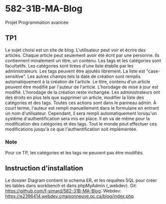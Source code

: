 # 582-31B-MA-Blog
Projet Programmation avancée

## TP1
Le sujet choisi est un site de blog.
L'utilisateur peut voir et écrire des articles.
Chaque article peut seulement avoir été écrit par une personne. Ils contiennent minalement un titre, un contenu. Les tags et les catégories sont facultatifs. Les catégories sont tirées d'une liste établie par les administrateurs. Les tags peuvent être ajoutés librement. La liste est "case-sensitive". Les autres champs tels la date de création sont remplis automatiquement à la création de l'article.
Le titre, contenu d'un article peuvent être modifié par l'auteur de l'article. L'horodage de mise à jour est modifié. L'horodage de la création reste inchangée.
Les administrateurs ont des droits en plus tels que supprimer un article, modifier la liste des catégories et des tags. Toutes ces actions sont dans le panneau admin.
À court terme, l'auteur est rempli manuellement dans le formulaire en entrant un nom d'utilisateur. Cependant, il sera rempli automatiquement lorsqu'un système d'authentification sera mis en place.
Il en va de même pour la modification des catégories et des tags. Tout le monde peut effectuer ces modifications jusqu'à ce que l'authentification soit implémentée.


### Note
Pour ce TP, les catégories et les tags ne peuvent pas être modifiés.

## Instruction d'installation

Le dossier Diagram contient le schema ER, et les requêtes SQL pour créer les tables dans workbench et dans phpMyAdmin (_webdev).
Git: https://github.com/f-simard/582-31B-MA-Blog.
Webdev: https://e2396414.webdev.cmaisonneuve.qc.ca/blog/index.php
